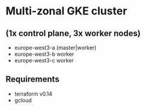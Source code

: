 # Multi-zonal GKE cluster 
## (1x control plane, 3x worker nodes) 
* europe-west3-a (master|worker)
* europe-west3-b worker
* europe-west3-c worker
## Requirements 
* terraform v0.14 
* gcloud 